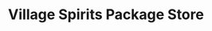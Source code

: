 ---
title: "Village Spirits Package Store"
url: /flowery-branch/village-spirits-package-store/
shop: alcohol
---